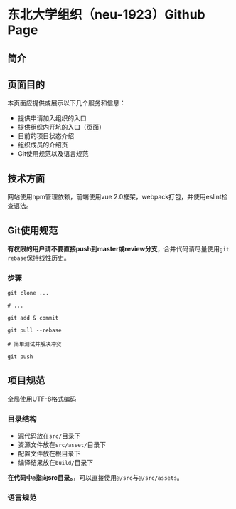 # 东北大学组织（neu-1923）Github Page

## 简介

<!-- 一段介绍网站的话 -->

## 页面目的

本页面应提供或展示以下几个服务和信息：

- 提供申请加入组织的入口
- 提供组织内开坑的入口（页面）
- 目前的项目状态介绍
- 组织成员的介绍页
- Git使用规范以及语言规范

## 技术方面

网站使用npm管理依赖，前端使用vue 2.0框架，webpack打包，并使用eslint检查语法。

## Git使用规范

**有权限的用户请不要直接push到master或review分支**，合并代码请尽量使用`git rebase`保持线性历史。

### 步骤

```
git clone ...

# ...

git add & commit

git pull --rebase

# 简单测试并解决冲突

git push
```

## 项目规范

全局使用UTF-8格式编码

### 目录结构

- 源代码放在`src/`目录下
- 资源文件放在`src/asset/`目录下
- 配置文件放在根目录下
- 编译结果放在`build/`目录下

**在代码中`@`指向src目录。**，可以直接使用`@/src`与`@/src/assets`。

### 语言规范

<!-- 待续 -->
